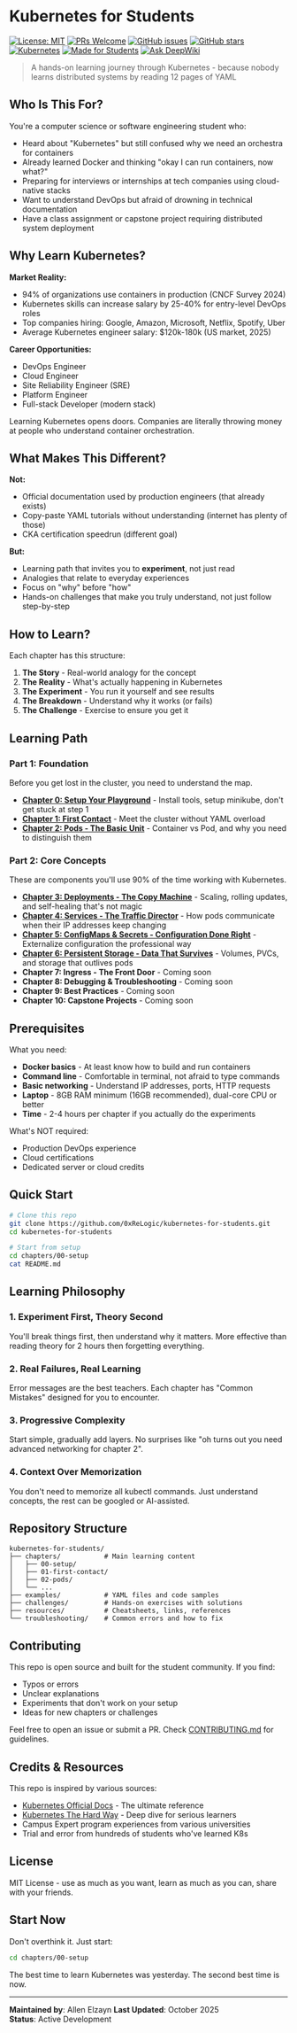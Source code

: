 # Kubernetes for Students

[![License: MIT](https://img.shields.io/badge/License-MIT-yellow.svg)](https://opensource.org/licenses/MIT)
[![PRs Welcome](https://img.shields.io/badge/PRs-welcome-brightgreen.svg)](CONTRIBUTING.md)
[![GitHub issues](https://img.shields.io/github/issues/0xReLogic/kubernetes-for-students)](https://github.com/0xReLogic/kubernetes-for-students/issues)
[![GitHub stars](https://img.shields.io/github/stars/0xReLogic/kubernetes-for-students)](https://github.com/0xReLogic/kubernetes-for-students/stargazers)
[![Kubernetes](https://img.shields.io/badge/Kubernetes-326CE5?style=flat&logo=kubernetes&logoColor=white)](https://kubernetes.io/)
[![Made for Students](https://img.shields.io/badge/Made%20for-Students-blue)](https://github.com/0xReLogic/kubernetes-for-students)
[![Ask DeepWiki](https://deepwiki.com/badge.svg)](https://deepwiki.com/0xReLogic/kubernetes-for-students)

> A hands-on learning journey through Kubernetes - because nobody learns distributed systems by reading 12 pages of YAML

## Who Is This For?

You're a computer science or software engineering student who:
- Heard about "Kubernetes" but still confused why we need an orchestra for containers
- Already learned Docker and thinking "okay I can run containers, now what?"
- Preparing for interviews or internships at tech companies using cloud-native stacks
- Want to understand DevOps but afraid of drowning in technical documentation
- Have a class assignment or capstone project requiring distributed system deployment

## Why Learn Kubernetes?

**Market Reality:**
- 94% of organizations use containers in production (CNCF Survey 2024)
- Kubernetes skills can increase salary by 25-40% for entry-level DevOps roles
- Top companies hiring: Google, Amazon, Microsoft, Netflix, Spotify, Uber
- Average Kubernetes engineer salary: $120k-180k (US market, 2025)

**Career Opportunities:**
- DevOps Engineer
- Cloud Engineer
- Site Reliability Engineer (SRE)
- Platform Engineer
- Full-stack Developer (modern stack)

Learning Kubernetes opens doors. Companies are literally throwing money at people who understand container orchestration.

## What Makes This Different?

**Not:**
- Official documentation used by production engineers (that already exists)
- Copy-paste YAML tutorials without understanding (internet has plenty of those)
- CKA certification speedrun (different goal)

**But:**
- Learning path that invites you to **experiment**, not just read
- Analogies that relate to everyday experiences
- Focus on "why" before "how"
- Hands-on challenges that make you truly understand, not just follow step-by-step

## How to Learn?

Each chapter has this structure:

1. **The Story** - Real-world analogy for the concept
2. **The Reality** - What's actually happening in Kubernetes
3. **The Experiment** - You run it yourself and see results
4. **The Breakdown** - Understand why it works (or fails)
5. **The Challenge** - Exercise to ensure you get it

## Learning Path

### Part 1: Foundation
Before you get lost in the cluster, you need to understand the map.

- **[Chapter 0: Setup Your Playground](./chapters/00-setup/)** - Install tools, setup minikube, don't get stuck at step 1
- **[Chapter 1: First Contact](./chapters/01-first-contact/)** - Meet the cluster without YAML overload
- **[Chapter 2: Pods - The Basic Unit](./chapters/02-pods/)** - Container vs Pod, and why you need to distinguish them

### Part 2: Core Concepts
These are components you'll use 90% of the time working with Kubernetes.

- **[Chapter 3: Deployments - The Copy Machine](./chapters/03-deployments/)** - Scaling, rolling updates, and self-healing that's not magic
- **[Chapter 4: Services - The Traffic Director](./chapters/04-services/)** - How pods communicate when their IP addresses keep changing
- **[Chapter 5: ConfigMaps & Secrets - Configuration Done Right](./chapters/05-config/)** - Externalize configuration the professional way
- **[Chapter 6: Persistent Storage - Data That Survives](./chapters/06-storage/)** - Volumes, PVCs, and storage that outlives pods
- **Chapter 7: Ingress - The Front Door** - Coming soon
- **Chapter 8: Debugging & Troubleshooting** - Coming soon
- **Chapter 9: Best Practices** - Coming soon
- **Chapter 10: Capstone Projects** - Coming soon

## Prerequisites

What you need:
- **Docker basics** - At least know how to build and run containers
- **Command line** - Comfortable in terminal, not afraid to type commands
- **Basic networking** - Understand IP addresses, ports, HTTP requests
- **Laptop** - 8GB RAM minimum (16GB recommended), dual-core CPU or better
- **Time** - 2-4 hours per chapter if you actually do the experiments

What's NOT required:
- Production DevOps experience
- Cloud certifications
- Dedicated server or cloud credits

## Quick Start

```bash
# Clone this repo
git clone https://github.com/0xReLogic/kubernetes-for-students.git
cd kubernetes-for-students

# Start from setup
cd chapters/00-setup
cat README.md
```

## Learning Philosophy

### 1. Experiment First, Theory Second
You'll break things first, then understand why it matters. More effective than reading theory for 2 hours then forgetting everything.

### 2. Real Failures, Real Learning
Error messages are the best teachers. Each chapter has "Common Mistakes" designed for you to encounter.

### 3. Progressive Complexity
Start simple, gradually add layers. No surprises like "oh turns out you need advanced networking for chapter 2".

### 4. Context Over Memorization
You don't need to memorize all kubectl commands. Just understand concepts, the rest can be googled or AI-assisted.

## Repository Structure

```
kubernetes-for-students/
├── chapters/           # Main learning content
│   ├── 00-setup/
│   ├── 01-first-contact/
│   ├── 02-pods/
│   └── ...
├── examples/           # YAML files and code samples
├── challenges/         # Hands-on exercises with solutions
├── resources/          # Cheatsheets, links, references
└── troubleshooting/    # Common errors and how to fix
```

## Contributing

This repo is open source and built for the student community. If you find:
- Typos or errors
- Unclear explanations
- Experiments that don't work on your setup
- Ideas for new chapters or challenges

Feel free to open an issue or submit a PR. Check [CONTRIBUTING.md](./CONTRIBUTING.md) for guidelines.

## Credits & Resources

This repo is inspired by various sources:
- [Kubernetes Official Docs](https://kubernetes.io/docs/) - The ultimate reference
- [Kubernetes The Hard Way](https://github.com/kelseyhightower/kubernetes-the-hard-way) - Deep dive for serious learners
- Campus Expert program experiences from various universities
- Trial and error from hundreds of students who've learned K8s

## License

MIT License - use as much as you want, learn as much as you can, share with your friends.

## Start Now

Don't overthink it. Just start:

```bash
cd chapters/00-setup
```

The best time to learn Kubernetes was yesterday. The second best time is now.

---

**Maintained by**: Allen Elzayn 
**Last Updated**: October 2025  
**Status**: Active Development
